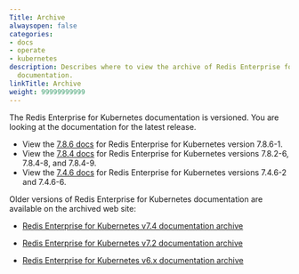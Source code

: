 ```yaml
---
Title: Archive
alwaysopen: false
categories:
- docs
- operate
- kubernetes
description: Describes where to view the archive of Redis Enterprise for Kubernetes
  documentation.
linkTitle: Archive
weight: 99999999999
---
```


The Redis Enterprise for Kubernetes documentation is versioned. You are looking at the documentation for the latest release.

- View the [7.8.6 docs](https://redis.io/docs/latest/operate/kubernetes/7.8.6/) for Redis Enterprise for Kubernetes version 7.8.6-1.
- View the [7.8.4 docs](](https://redis.io/docs/latest/operate/kubernetes/7.8.4/)) for Redis Enterprise for Kubernetes versions 7.8.2-6, 7.8.4-8, and 7.8.4-9.
- View the [7.4.6 docs](https://redis.io/docs/latest/operate/kubernetes/7.4.6/) for Redis Enterprise for Kubernetes versions 7.4.6-2 and 7.4.6-6.

Older versions of Redis Enterprise for Kubernetes documentation are available on the archived web site:

- [Redis Enterprise for Kubernetes v7.4 documentation archive](https://docs.redis.com/7.4/kubernetes/) 

- [Redis Enterprise for Kubernetes v7.2 documentation archive](https://docs.redis.com/7.2/kubernetes/)  

- [Redis Enterprise for Kubernetes v6.x documentation archive](https://docs.redis.com/6.4/kubernetes/)
